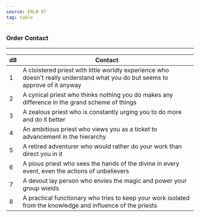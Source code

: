 ```yaml
---
source: ERLW 97
tag: table
---
```


### Order Contact
---
|d8|Contact|
|----|------------|
|1|A cloistered priest with little worldly experience who doesn't really understand what you do but seems to approve of it anyway|
|2|A cynical priest who thinks nothing you do makes any difference in the grand scheme of things|
|3|A zealous priest who is constantly urging you to do more and do it better|
|4|An ambitious priest who views you as a ticket to advancement in the hierarchy|
|5|A retired adventurer who would rather do your work than direct you in it|
|6|A pious priest who sees the hands of the divine in every event, even the actions of unbelievers|
|7|A devout lay person who envies the magic and power your group wields|
|8|A practical functionary who tries to keep your work isolated from the knowledge and influence of the priests|
